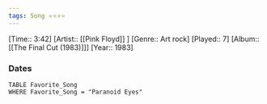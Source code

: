 ```yaml
---
tags: Song ⭐⭐⭐⭐ 
---
```

[Time:: 3:42]
[Artist:: [[Pink Floyd]] ]
[Genre:: Art rock]
[Played:: 7]
[Album:: [[The Final Cut (1983)]]]
[Year:: 1983]
### Dates
````dataview
TABLE Favorite_Song
WHERE Favorite_Song = "Paranoid Eyes"
````